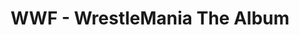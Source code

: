 ---
title: WWF - WrestleMania The Album
guest: Mike Lawrence
number: 12
description: This month's episode features American stand up comedian Mike Lawrence, brother of Jennifer Lawrence, as we tear through Simon Cowell's magnum opus; WWF - Wrestlemania.
link-mp3: http://feeds.soundcloud.com/stream/166170451-radio4scotland-hmm-interesting-choice-ep12-wrestlemania.mp3
duration: "00:35:10"
byte-length: 84409119
pub-date: Thu, 04 Sep 2014 08:30:54 GMT
soundcloud-id: 166170451
---
